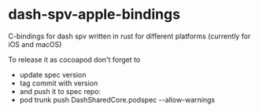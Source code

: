 # dash-spv-apple-bindings
C-bindings for dash spv written in rust for different platforms (currently for iOS and macOS)

To release it as cocoapod don't forget to
- update spec version
- tag commit with version 
- and push it to spec repo:
- pod trunk push DashSharedCore.podspec --allow-warnings
